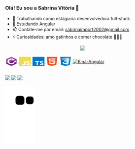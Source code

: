 ### Olá! Eu sou a Sabrina Vitória 👋 

- 🔭 Trabalhando como estágiaria desenvolvedora full-stack
- 🌱 Estudando Angular
- 📫 Contate-me por email: sabrinaimport2002@gmail.com
- ⚡ Curiosidades: amo gatinhos e comer chocolate 🐱‍👤🍫

<div align="center">
  <a href="https://github.com/Sabrinaimport2002">
  <img height="180em" src="https://github-readme-stats.vercel.app/api/top-langs/?username=Sabrinaimport2002&layout=compact&langs_count=7&theme=dracula"/>
</div>
  
  <div style="display: inline_block"><br>
  <img align="center" alt="Bina-Csharp" height="30" width="40" src="https://raw.githubusercontent.com/devicons/devicon/master/icons/csharp/csharp-original.svg">
  <img align="center" alt="Bina-Js" height="30" width="40" src="https://raw.githubusercontent.com/devicons/devicon/master/icons/javascript/javascript-plain.svg">
  <img align="center" alt="Bina-Ts" height="30" width="40" src="https://raw.githubusercontent.com/devicons/devicon/master/icons/typescript/typescript-plain.svg">
  <img align="center" alt="Bina-HTML" height="30" width="40" src="https://raw.githubusercontent.com/devicons/devicon/master/icons/html5/html5-original.svg">
  <img align="center" alt="Bina-CSS" height="30" width="40" src="https://raw.githubusercontent.com/devicons/devicon/master/icons/css3/css3-original.svg">
  <img align="center" alt="Bina-Angular" height="30" width="40" src="https://cdn.jsdelivr.net/gh/devicons/devicon/icons/angularjs/angularjs-original.svg"/>
</div> 
  
  ##
  
<div>
  <a href="https://www.instagram.com/sasabrinavitoria" target="_blank"><img src="https://img.shields.io/badge/-Instagram-%23E4405F?style=for-the-badge&logo=instagram&logoColor=white" target="_blank"></a>
  <a href = "mailto:sabrinaimport2002@gmail.com"><img src="https://img.shields.io/badge/-Gmail-%23333?style=for-the-badge&logo=gmail&logoColor=white" target="_blank"></a>
  <a href="https://www.linkedin.com/in/sabrina-vit%C3%B3ria-pereira-de-souza-ribeiro-3508201b9" target="_blank"><img src="https://img.shields.io/badge/-LinkedIn-%230077B5?style=for-the-badge&logo=linkedin&logoColor=white" target="_blank"></a> 
</div>
  
  ![Snake animation](https://github.com/Sabrinaimport2002/Sabrinaimport2002/blob/output/github-contribution-grid-snake.svg)
